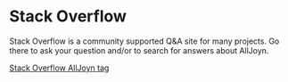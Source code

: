 # Stack Overflow

Stack Overflow is a community supported Q&A site for many projects. Go there to ask your question and/or to search for answers about AllJoyn.

[Stack Overflow AllJoyn tag][stackoverflow]

[stackoverflow]: http://stackoverflow.com/questions/tagged/alljoyn

